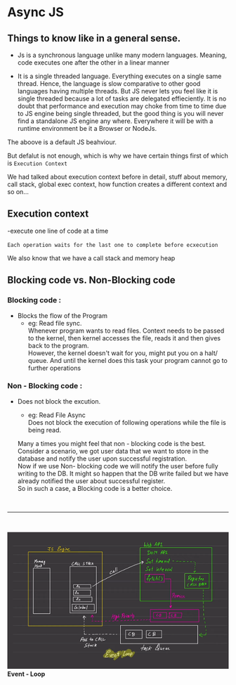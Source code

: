 # Async JS

## Things to know like in a general sense.

- Js is a synchronous language unlike many modern languages.
Meaning, code executes one after the other in a linear manner

- It is a single threaded language. Everything executes on a single same thread. Hence, the language is slow comparative to other good languages having multiple threads. But JS never lets you feel like it is single threaded because a lot of tasks are delegated effieciently. It is no doubt that performance and execution may choke from time to time due to JS engine being single threaded, but the good thing is you will never find a standalone JS engine any where. Everywhere it will be with a runtime environment be it a Browser or NodeJs.

The aboove is a default JS beahviour.

But defalut is not enough, which is why we have certain things first of which is `Execution Context` 

We had talked about execution context before in detail, stuff about memory, call stack, global exec context, how function creates a different context and so on...

## Execution context
-execute one line of code at a time

`Each operation waits for the last one to complete before ecxecution`

We also know that we have a call stack and memory heap


## Blocking code vs. Non-Blocking code

### Blocking code :

- Blocks the flow of the Program  
  - eg:  Read file sync.  
        Whenever program wants to read files. Context needs to be passed to the kernel, then kernel accesses the file, reads it and then gives back to the program.  
        However, the kernel doesn't wait for you, might put you on a halt/ queue. And until the kernel does this task your program cannot go to further operations

### Non - Blocking code :

- Does not block the excution.
  -  eg: Read File Async  
        Does not block the execution of following operations while the file is being read.

  Many a times you might feel that non - blocking code is the best. Consider a scenario, we got user data that we want to store in the database and notify the user upon successful registration.  
  Now if we use Non- blocking code we will notify the user before fully writing to the DB. It might so happen that the DB write failed but we have already notified the user about successful register.  
  So in such a case, a Blocking code is a better choice.  

<br>

--- 

<br>

![Even loop](Event-loop.png)**Event - Loop**  





    